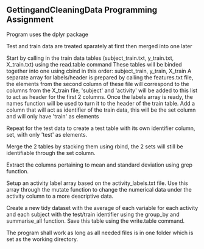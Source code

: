 ## GettingandCleaningData Programming Assignment

Program uses the dplyr package

Test and train data are treated sparately at first then merged into one later

Start by calling in the train data tables (subject_train.txt, y_train.txt, X_train.txt) using the read.table command
These tables will be binded together into one using cbind in this order: subject_train, y_train, X_train
A separate array for labels/header is prepared by calling the features.txt file,
  the elements from the second column of these file will correspond to the columns from the X_train file,
  'subject' and 'activity' will be added to this list to act as header for the first 2 columns.
Once the labels array is ready, the names function will be used to turn it to the header of the train table.
Add a column that will act as identifier of the train data, this will be the set column and will only have 'train' as elements

Repeat for the test data to create a test table with its own identifier column, set, with only 'test' as elements.

Merge the 2 tables by stacking them using rbind, the 2 sets will still be identifiable through the set column.

Extract the columns pertaining to mean and standard deviation using grep function.

Setup an activity label array based on the activity_labels.txt file.
Use this array through the mutate function to change the numerical data under the activity column to a more descriptive data.

Create a new tidy dataset with the average of each variable for each activity and each subject with the test/train identifier
using the group_by and summarise_all function. Save this table using the write.table command.

The program shall work as long as all needed files is in one folder which is set as the working directory.


